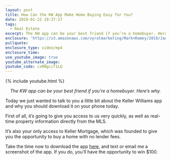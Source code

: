 ```yaml
---
layout: post
title: How Can the KW App Make Home Buying Easy for You?
date: 2019-01-22 19:37:17
tags:
  - Real Estate
excerpt: The KW app can be your best friend if you’re a homebuyer. Here’s why.
enclosure: 'https://s3.amazonaws.com/vyralmarketing/Mark+Ramey/2019/Jan+2+-+Mark.mp4'
pullquote:
enclosure_type: video/mp4
enclosure_time:
use_youtube_image: true
youtube_alternate_image:
youtube_code: cxRNgcif1LQ
---
```


{% include youtube.html %}

<p style="text-align: center;"><em>The KW app can be your best friend if you’re a homebuyer. Here’s why.</em></p>

Today we just wanted to talk to you a little bit about the Keller Williams app and why you should download it on your phone today.

First of all, it’s going to give you access to us very quickly, as well as real-time property information directly from the MLS.

It’s also your only access to Keller Mortgage, which was founded to give you the opportunity to buy a home with no lender fees.

Take the time now to download the app <a href="https://app.kw.com/KW1Q9S0F7/" target="_blank">here</a>, and text or email me a screenshot of the app. If you do, you’ll have the opportunity to win $100.&nbsp;